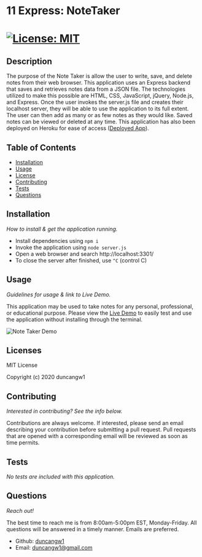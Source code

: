 # 11 Express: NoteTaker

# [![License: MIT](https://img.shields.io/badge/License-MIT-yellow.svg)](https://opensource.org/licenses/MIT)

## Description

The purpose of the Note Taker is allow the user to write, save, and delete notes from their web browser. This application uses an Express backend that saves and retrieves notes data from a JSON file. The technologies utilized to make this possible are HTML, CSS, JavaScript, jQuery, Node.js, and Express. Once the user invokes the server.js file and creates their localhost server, they will be able to use the application to its full extent. The user can then add as many or as few notes as they would like. Saved notes can be viewed or deleted at any time. This application has also been deployed on Heroku for ease of access ([Deployed App](https://note-taker88324.herokuapp.com/)).

## Table of Contents

- [Installation](#installation)
- [Usage](#usage)
- [License](#licenses)
- [Contributing](#contributing)
- [Tests](#tests)
- [Questions](#questions)

## Installation

_How to install & get the application running._

- Install dependencies using `npm i`
- Invoke the application using `node server.js`
- Open a web browser and search http://localhost:3301/
- To close the server after finished, use `^C` (control C)

## Usage

_Guidelines for usage & link to Live Demo._

This application may be used to take notes for any personal, professional, or educational purpose. Please view the [Live Demo](https://note-taker88324.herokuapp.com/) to easily test and use the application without installing through the terminal.

![Note Taker Demo](#)

## Licenses

MIT License

Copyright (c) 2020 duncangw1

## Contributing

_Interested in contributing? See the info below._

Contributions are always welcome. If interested, please send an email describing your contribution before submitting a pull request. Pull requests that are opened with a corresponding email will be reviewed as soon as time permits.

## Tests

_No tests are included with this application._

## Questions

_Reach out!_

The best time to reach me is from 8:00am-5:00pm EST, Monday-Friday. All questions will be answered in a timely manner. Emails are preferred.

- Github: [duncangw1](https://github.com/duncangw1)
- Email: duncangw1@gmail.com
